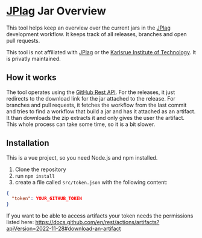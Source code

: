 # [JPlag](https://github.com/jplag/JPlag) Jar Overview

This tool helps keep an overview over the current jars in the [JPlag](https://github.com/jplag/JPlag) development workflow. It keeps track of all releases, branches and open pull requests.

This tool is not affiliated with [JPlag](https://github.com/jplag/JPlag) or the [Karlsrue Institute of Technology](https://www.kit.edu). It is privatly maintained.

## How it works
The tool operates using the [GitHub Rest API](https://docs.github.com/en/rest). 
For the releases, it just redirects to the download link for the jar attached to the release.
For branches and pull requests, it fetches the workflow from the last commit and tries to find a workflow that build a jar and has it attached as an artifact. It than downloads the zip extracts it and only gives the user the artifact. This whole process can take some time, so it is a bit slower.

## Installation
This is a vue project, so you need Node.js and npm installed.
1) Clone the repository
2) run `npm install`	
3) create a file called `src/token.json` with the following content:
```json
{
  "token": YOUR_GITHUB_TOKEN
}
```
If you want to be able to access artifacts your token needs the permissions listed here: https://docs.github.com/en/rest/actions/artifacts?apiVersion=2022-11-28#download-an-artifact